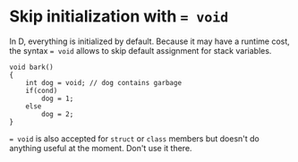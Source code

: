Skip initialization with `= void`
=================================

In D, everything is initialized by default.
Because it may have a runtime cost, the syntax `= void` allows to skip default assignment for stack variables.

```
void bark()
{
    int dog = void; // dog contains garbage
    if(cond)
        dog = 1;
    else
        dog = 2;
}
```

`= void` is also accepted for `struct` or `class` members but doesn't do anything useful at the moment. Don't use it there.



